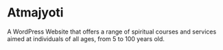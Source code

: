 # Atmajyoti
A WordPress Website that offers a range of spiritual courses and services aimed at individuals of all ages, from 5 to 100 years old.
